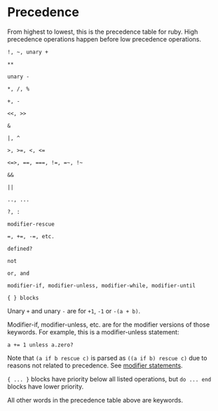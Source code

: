 # Precedence

From highest to lowest, this is the precedence table for ruby.  High
precedence operations happen before low precedence operations.

    !, ~, unary +

    **

    unary -

    *, /, %

    +, -

    <<, >>

    &

    |, ^

    >, >=, <, <=

    <=>, ==, ===, !=, =~, !~

    &&

    ||

    .., ...

    ?, :

    modifier-rescue

    =, +=, -=, etc.

    defined?

    not

    or, and

    modifier-if, modifier-unless, modifier-while, modifier-until

    { } blocks

Unary `+` and unary `-` are for `+1`, `-1` or `-(a + b)`.

Modifier-if, modifier-unless, etc. are for the modifier versions of those
keywords.  For example, this is a modifier-unless statement:

    a += 1 unless a.zero?

Note that `(a if b rescue c)` is parsed as `((a if b) rescue c)` due to
reasons not related to precedence. See [modifier
statements](control_expressions_rdoc.html#label-Modifier+Statements).

`{ ... }` blocks have priority below all listed operations, but `do ... end`
blocks have lower priority.

All other words in the precedence table above are keywords.

